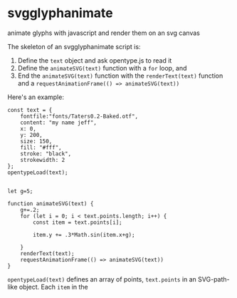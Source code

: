 # svgglyphanimate
animate glyphs with javascript and render them on an svg canvas


The skeleton of an svgglyphanimate script is:
1. Define the `text` object and ask opentype.js to read it
2. Define the `animateSVG(text)` function with a `for` loop, and
3. End the `animateSVG(text)` function with the `renderText(text)` function and a `requestAnimationFrame(() => animateSVG(text))`

Here's an example:

```
const text = {
    fontfile:"fonts/Taters0.2-Baked.otf",
    content: "my name jeff",
    x: 0,
    y: 200,
    size: 150,
    fill: "#fff",
    stroke: "black",
    strokewidth: 2
};
opentypeLoad(text);


let g=5;

function animateSVG(text) {
    g+=.2;
    for (let i = 0; i < text.points.length; i++) {
        const item = text.points[i];

        item.y += .3*Math.sin(item.x+g);

    }
    renderText(text);
    requestAnimationFrame(() => animateSVG(text))
}
```

`opentypeLoad(text)` defines an array of points, `text.points` in an SVG-path-like object. Each `item` in the
